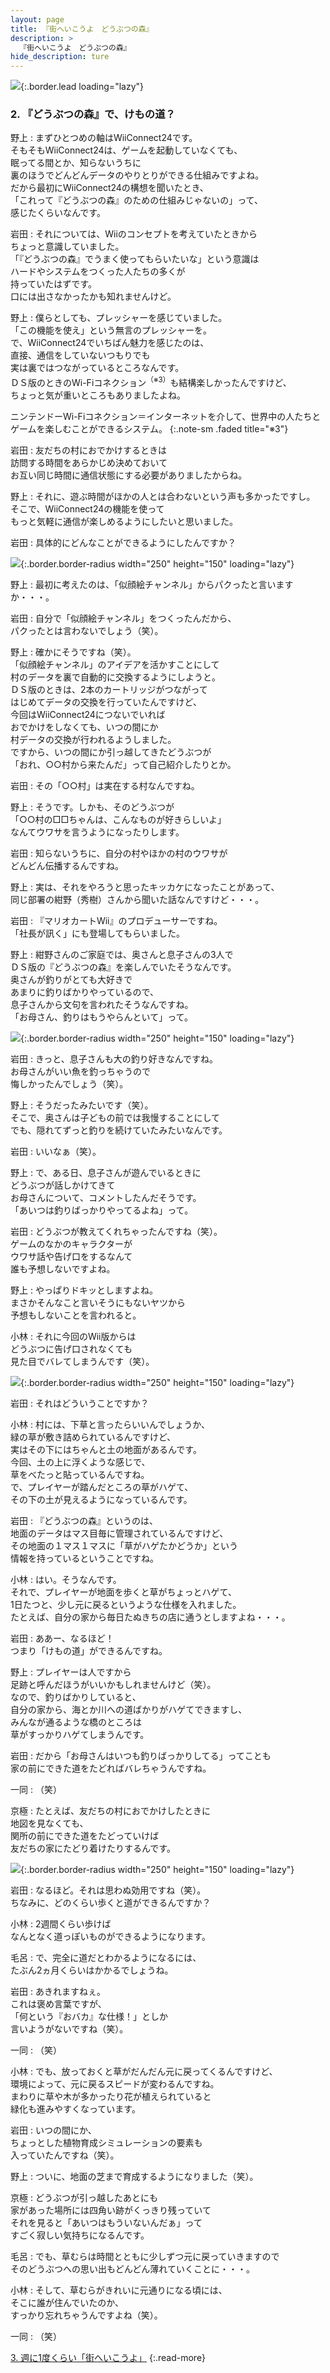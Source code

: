 ```yaml
---
layout: page
title: 『街へいこうよ　どうぶつの森』
description: >
  『街へいこうよ　どうぶつの森』
hide_description: ture
---
```


![](/interviews/jp/wii/ruuj/vol1/img/mainvisual2.jpg){:.border.lead loading="lazy"}

### 2. 『どうぶつの森』で、けもの道？

野上
: まずひとつめの軸はWiiConnect24です。<br>そもそもWiiConnect24は、ゲームを起動していなくても、<br>眠ってる間とか、知らないうちに<br>裏のほうでどんどんデータのやりとりができる仕組みですよね。<br>だから最初にWiiConnect24の構想を聞いたとき、<br>「これって『どうぶつの森』のための仕組みじゃないの」って、<br>感じたくらいなんです。

岩田
: それについては、Wiiのコンセプトを考えていたときから<br>ちょっと意識していました。<br>「『どうぶつの森』でうまく使ってもらいたいな」という意識は<br>ハードやシステムをつくった人たちの多くが<br>持っていたはずです。<br>口には出さなかったかも知れませんけど。

野上
: 僕らとしても、プレッシャーを感じていました。<br>「この機能を使え」という無言のプレッシャーを。<br>で、WiiConnect24でいちばん魅力を感じたのは、<br>直接、通信をしていないつもりでも<br>実は裏ではつながっているところなんです。<br>ＤＳ版のときのWi-Fiコネクション<sup>（※3）</sup>も結構楽しかったんですけど、<br>ちょっと気が重いところもありましたよね。

ニンテンドーWi-Fiコネクション＝インターネットを介して、世界中の人たちとゲームを楽しむことができるシステム。
{:.note-sm .faded title="※3"}

岩田
: 友だちの村におでかけするときは<br>訪問する時間をあらかじめ決めておいて<br>お互い同じ時間に通信状態にする必要がありましたからね。

野上
: それに、遊ぶ時間がほかの人とは合わないという声も多かったですし。<br>そこで、WiiConnect24の機能を使って<br>もっと気軽に通信が楽しめるようにしたいと思いました。

岩田
: 具体的にどんなことができるようにしたんですか？

![](/interviews/jp/wii/ruuj/vol1/img/photo6-2.jpg){:.border.border-radius width="250" height="150" loading="lazy"}

野上
: 最初に考えたのは、「似顔絵チャンネル」からパクったと言いますか・・・。

岩田
: 自分で「似顔絵チャンネル」をつくったんだから、<br>パクったとは言わないでしょう（笑）。

野上
: 確かにそうですね（笑）。<br>「似顔絵チャンネル」のアイデアを活かすことにして<br>村のデータを裏で自動的に交換するようにしようと。<br>ＤＳ版のときは、2本のカートリッジがつながって<br>はじめてデータの交換を行っていたんですけど、<br>今回はWiiConnect24につないでいれば<br>おでかけをしなくても、いつの間にか<br>村データの交換が行われるようしました。<br>ですから、いつの間にか引っ越してきたどうぶつが<br>「おれ、○○村から来たんだ」って自己紹介したりとか。

岩田
: その「○○村」は実在する村なんですね。

野上
: そうです。しかも、そのどうぶつが<br>「○○村の□□ちゃんは、こんなものが好きらしいよ」<br>なんてウワサを言うようになったりします。

岩田
: 知らないうちに、自分の村やほかの村のウワサが<br>どんどん伝播するんですね。

野上
: 実は、それをやろうと思ったキッカケになったことがあって、<br>同じ部署の紺野（秀樹）さんから聞いた話なんですけど・・・。

岩田
: 『マリオカートWii』のプロデューサーですね。<br>「社長が訊く」にも登場してもらいました。

野上
: 紺野さんのご家庭では、奥さんと息子さんの3人で<br>ＤＳ版の『どうぶつの森』を楽しんでいたそうなんです。<br>奥さんが釣りがとても大好きで<br>あまりに釣りばかりやっているので、<br>息子さんから文句を言われたそうなんですね。<br>「お母さん、釣りはもうやらんといて」って。

![](/interviews/jp/wii/ruuj/vol1/img/photo7.jpg){:.border.border-radius width="250" height="150" loading="lazy"}

岩田
: きっと、息子さんも大の釣り好きなんですね。<br>お母さんがいい魚を釣っちゃうので<br>悔しかったんでしょう（笑）。

野上
: そうだったみたいです（笑）。<br>そこで、奥さんは子どもの前では我慢することにして<br>でも、隠れてずっと釣りを続けていたみたいなんです。

岩田
: いいなぁ（笑）。

野上
: で、ある日、息子さんが遊んでいるときに<br>どうぶつが話しかけてきて<br>お母さんについて、コメントしたんだそうです。<br>「あいつは釣りばっかりやってるよね」って。

岩田
: どうぶつが教えてくれちゃったんですね（笑）。<br>ゲームのなかのキャラクターが<br>ウワサ話や告げ口をするなんて<br>誰も予想しないですよね。

野上
: やっぱりドキッとしますよね。<br>まさかそんなこと言いそうにもないヤツから<br>予想もしないことを言われると。

小林
: それに今回のWii版からは<br>どうぶつに告げ口されなくても<br>見た目でバレてしまうんです（笑）。

![](/interviews/jp/wii/ruuj/vol1/img/photo8.jpg){:.border.border-radius width="250" height="150" loading="lazy"}

岩田
: それはどういうことですか？

小林
: 村には、下草と言ったらいいんでしょうか、<br>緑の草が敷き詰められているんですけど、<br>実はその下にはちゃんと土の地面があるんです。<br>今回、土の上に浮くような感じで、<br>草をべたっと貼っているんですね。<br>で、プレイヤーが踏んだところの草がハゲて、<br>その下の土が見えるようになっているんです。

岩田
: 『どうぶつの森』というのは、<br>地面のデータはマス目毎に管理されているんですけど、<br>その地面の１マス１マスに「草がハゲたかどうか」という<br>情報を持っているということですね。

小林
: はい。そうなんです。<br>それで、プレイヤーが地面を歩くと草がちょっとハゲて、<br>1日たつと、少し元に戻るというような仕様を入れました。<br>たとえば、自分の家から毎日たぬきちの店に通うとしますよね・・・。

岩田
: ああー、なるほど！<br>つまり「けもの道」ができるんですね。

野上
: プレイヤーは人ですから<br>足跡と呼んだほうがいいかもしれませんけど（笑）。<br>なので、釣りばかりしていると、<br>自分の家から、海とか川への道ばかりがハゲてできますし、<br>みんなが通るような橋のところは<br>草がすっかりハゲてしまうんです。

岩田
: だから「お母さんはいつも釣りばっかりしてる」ってことも<br>家の前にできた道をたどればバレちゃうんですね。

一同
: （笑）

京極
: たとえば、友だちの村におでかけしたときに<br>地図を見なくても、<br>関所の前にできた道をたどっていけば<br>友だちの家にたどり着けたりするんです。

![](/interviews/jp/wii/ruuj/vol1/img/photo9.jpg){:.border.border-radius width="250" height="150" loading="lazy"}

岩田
: なるほど。それは思わぬ効用ですね（笑）。<br>ちなみに、どのくらい歩くと道ができるんですか？

小林
: 2週間くらい歩けば<br>なんとなく道っぽいものができるようになります。

毛呂
: で、完全に道だとわかるようになるには、<br>たぶん2ヵ月くらいはかかるでしょうね。

岩田
: あきれますねぇ。<br>これは褒め言葉ですが、<br>「何という『おバカ』な仕様！」としか<br>言いようがないですね（笑）。

一同
: （笑）

小林
: でも、放っておくと草がだんだん元に戻ってくるんですけど、<br>環境によって、元に戻るスピードが変わるんですね。<br>まわりに草や木が多かったり花が植えられていると<br>緑化も進みやすくなっています。

岩田
: いつの間にか、<br>ちょっとした植物育成シミュレーションの要素も<br>入っていたんですね（笑）。

野上
: ついに、地面の芝まで育成するようになりました（笑）。

京極
: どうぶつが引っ越したあとにも<br>家があった場所には四角い跡がくっきり残っていて<br>それを見ると「あいつはもういないんだぁ」って<br>すごく寂しい気持ちになるんです。

毛呂
: でも、草むらは時間とともに少しずつ元に戻っていきますので<br>そのどうぶつへの思い出もどんどん薄れていくことに・・・。

小林
: そして、草むらがきれいに元通りになる頃には、<br>そこに誰が住んでいたのか、<br>すっかり忘れちゃうんですよね（笑）。

一同
: （笑）

[3. 週に1度くらい「街へいこうよ」](3.md)
{:.read-more}

